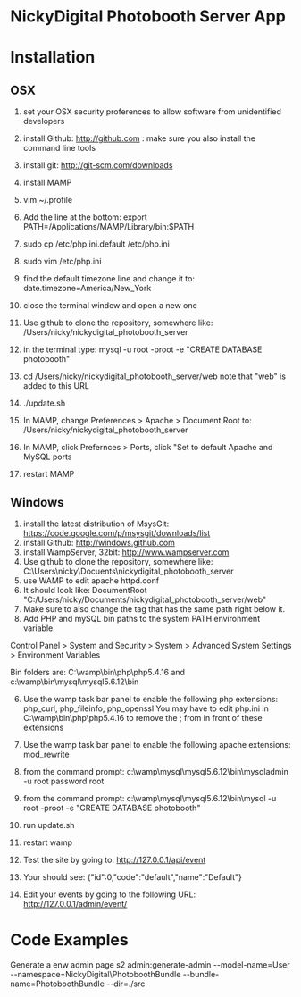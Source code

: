 NickyDigital Photobooth Server App
==================================


Installation
============

OSX
------------------------------

1. set your OSX security proferences to allow software from unidentified developers

2. install Github: http://github.com : make sure you also install the command line tools

3. install git: http://git-scm.com/downloads

4. install MAMP

5. vim ~/.profile

6. Add the line at the bottom:
export PATH=/Applications/MAMP/Library/bin:$PATH

7. sudo cp /etc/php.ini.default /etc/php.ini

8. sudo vim /etc/php.ini

9. find the default timezone line and change it to:
date.timezone=America/New_York

7. close the terminal window and open a new one

8. Use github to clone the repository, somewhere like: /Users/nicky/nickydigital_photobooth_server

9. in the terminal type: mysql -u root -proot -e "CREATE DATABASE photobooth"

10. cd /Users/nicky/nickydigital_photobooth_server/web
note that "web" is added to this URL 

11. ./update.sh

12. In MAMP, change Preferences > Apache > Document Root to: /Users/nicky/nickydigital_photobooth_server

13. In MAMP, click Prefernces > Ports, click "Set to default Apache and MySQL ports

14. restart MAMP




Windows
------------------------------

1. install the latest distribution of MsysGit: https://code.google.com/p/msysgit/downloads/list
2. install Github: http://windows.github.com
3. install WampServer, 32bit: http://www.wampserver.com
4. Use github to clone the repository, somewhere like: C:\Users\nicky\Docuents\nickydigital_photobooth_server
5. use WAMP to edit apache httpd.conf
  1. It should look like: DocumentRoot "C:/Users/nicky/Documents/nickydigital_photobooth_server/web"
  2. Make sure to also change the <Directory> tag that has the same path right below it.
6. Add PHP and mySQL bin paths to the system PATH environment variable. 

Control Panel > System and Security > System > Advanced System Settings > Environment Variables 

Bin folders are: C:\wamp\bin\php\php5.4.16 and c:\wamp\bin\mysql\mysql5.6.12\bin

6. Use the wamp task bar panel to enable the following php extensions: php_curl, php_fileinfo, php_openssl
    You may have to edit php.ini in C:\wamp\bin\php\php5.4.16 to remove the ; from in front of these extensions

7. Use the wamp task bar panel to enable the following apache extensions: mod_rewrite

8. from the command prompt: c:\wamp\mysql\mysql5.6.12\bin\mysqladmin -u root password root
 
9. from the command prompt: c:\wamp\mysql\mysql5.6.12\bin\mysql -u root -proot -e "CREATE DATABASE photobooth"

10. run update.sh

11. restart wamp

12. Test the site by going to: http://127.0.0.1/api/event
  1. Your should see: {"id":0,"code":"default","name":"Default"} 

13. Edit your events by going to the following URL: http://127.0.0.1/admin/event/ 


Code Examples
===================================================

Generate a enw admin page
s2 admin:generate-admin --model-name=User --namespace=NickyDigital\PhotoboothBundle --bundle-name=PhotoboothBundle --dir=./src


 


